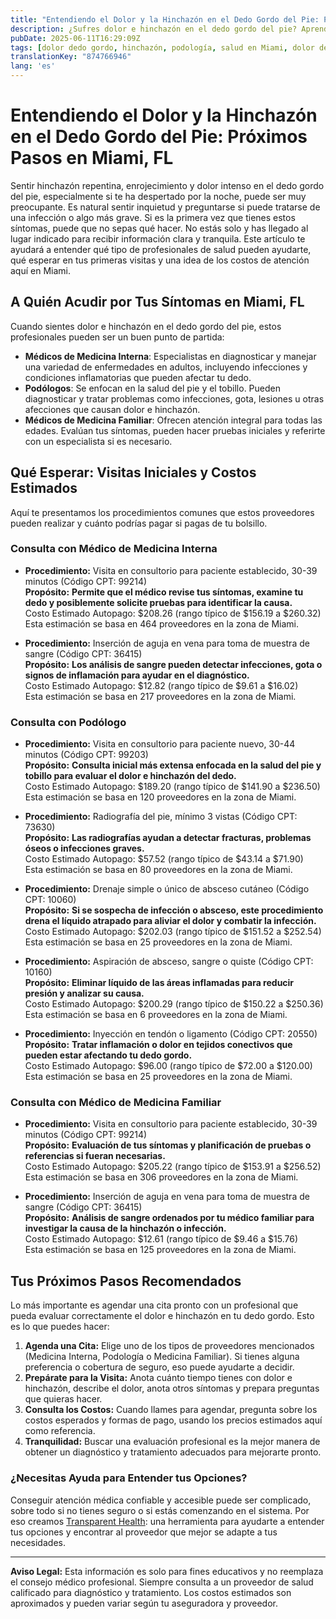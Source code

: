 ```yaml
---
title: "Entendiendo el Dolor y la Hinchazón en el Dedo Gordo del Pie: Próximos Pasos en Miami, FL"
description: ¿Sufres dolor e hinchazón en el dedo gordo del pie? Aprende a quién acudir, qué procedimientos esperar y el costo estimado en Miami, FL.
pubDate: 2025-06-11T16:29:09Z
tags: [dolor dedo gordo, hinchazón, podología, salud en Miami, dolor de pie, transparencia de costos, medicina interna, medicina familiar]
translationKey: "874766946"
lang: 'es'
---
```


# Entendiendo el Dolor y la Hinchazón en el Dedo Gordo del Pie: Próximos Pasos en Miami, FL

Sentir hinchazón repentina, enrojecimiento y dolor intenso en el dedo gordo del pie, especialmente si te ha despertado por la noche, puede ser muy preocupante. Es natural sentir inquietud y preguntarse si puede tratarse de una infección o algo más grave. Si es la primera vez que tienes estos síntomas, puede que no sepas qué hacer. No estás solo y has llegado al lugar indicado para recibir información clara y tranquila. Este artículo te ayudará a entender qué tipo de profesionales de salud pueden ayudarte, qué esperar en tus primeras visitas y una idea de los costos de atención aquí en Miami.

## A Quién Acudir por Tus Síntomas en Miami, FL

Cuando sientes dolor e hinchazón en el dedo gordo del pie, estos profesionales pueden ser un buen punto de partida:

- **Médicos de Medicina Interna**: Especialistas en diagnosticar y manejar una variedad de enfermedades en adultos, incluyendo infecciones y condiciones inflamatorias que pueden afectar tu dedo.
- **Podólogos**: Se enfocan en la salud del pie y el tobillo. Pueden diagnosticar y tratar problemas como infecciones, gota, lesiones u otras afecciones que causan dolor e hinchazón.
- **Médicos de Medicina Familiar**: Ofrecen atención integral para todas las edades. Evalúan tus síntomas, pueden hacer pruebas iniciales y referirte con un especialista si es necesario.

## Qué Esperar: Visitas Iniciales y Costos Estimados

Aquí te presentamos los procedimientos comunes que estos proveedores pueden realizar y cuánto podrías pagar si pagas de tu bolsillo.

### Consulta con Médico de Medicina Interna

- **Procedimiento:** Visita en consultorio para paciente establecido, 30-39 minutos (Código CPT: 99214)  
  **Propósito:** **Permite que el médico revise tus síntomas, examine tu dedo y posiblemente solicite pruebas para identificar la causa.**  
  Costo Estimado Autopago: $208.26 (rango típico de $156.19 a $260.32)  
  Esta estimación se basa en 464 proveedores en la zona de Miami.

- **Procedimiento:** Inserción de aguja en vena para toma de muestra de sangre (Código CPT: 36415)  
  **Propósito:** **Los análisis de sangre pueden detectar infecciones, gota o signos de inflamación para ayudar en el diagnóstico.**  
  Costo Estimado Autopago: $12.82 (rango típico de $9.61 a $16.02)  
  Esta estimación se basa en 217 proveedores en la zona de Miami.

### Consulta con Podólogo

- **Procedimiento:** Visita en consultorio para paciente nuevo, 30-44 minutos (Código CPT: 99203)  
  **Propósito:** **Consulta inicial más extensa enfocada en la salud del pie y tobillo para evaluar el dolor e hinchazón del dedo.**  
  Costo Estimado Autopago: $189.20 (rango típico de $141.90 a $236.50)  
  Esta estimación se basa en 120 proveedores en la zona de Miami.

- **Procedimiento:** Radiografía del pie, mínimo 3 vistas (Código CPT: 73630)  
  **Propósito:** **Las radiografías ayudan a detectar fracturas, problemas óseos o infecciones graves.**  
  Costo Estimado Autopago: $57.52 (rango típico de $43.14 a $71.90)  
  Esta estimación se basa en 80 proveedores en la zona de Miami.

- **Procedimiento:** Drenaje simple o único de absceso cutáneo (Código CPT: 10060)  
  **Propósito:** **Si se sospecha de infección o absceso, este procedimiento drena el líquido atrapado para aliviar el dolor y combatir la infección.**  
  Costo Estimado Autopago: $202.03 (rango típico de $151.52 a $252.54)  
  Esta estimación se basa en 25 proveedores en la zona de Miami.

- **Procedimiento:** Aspiración de absceso, sangre o quiste (Código CPT: 10160)  
  **Propósito:** **Eliminar líquido de las áreas inflamadas para reducir presión y analizar su causa.**  
  Costo Estimado Autopago: $200.29 (rango típico de $150.22 a $250.36)  
  Esta estimación se basa en 6 proveedores en la zona de Miami.

- **Procedimiento:** Inyección en tendón o ligamento (Código CPT: 20550)  
  **Propósito:** **Tratar inflamación o dolor en tejidos conectivos que pueden estar afectando tu dedo gordo.**  
  Costo Estimado Autopago: $96.00 (rango típico de $72.00 a $120.00)  
  Esta estimación se basa en 25 proveedores en la zona de Miami.

### Consulta con Médico de Medicina Familiar

- **Procedimiento:** Visita en consultorio para paciente establecido, 30-39 minutos (Código CPT: 99214)  
  **Propósito:** **Evaluación de tus síntomas y planificación de pruebas o referencias si fueran necesarias.**  
  Costo Estimado Autopago: $205.22 (rango típico de $153.91 a $256.52)  
  Esta estimación se basa en 306 proveedores en la zona de Miami.

- **Procedimiento:** Inserción de aguja en vena para toma de muestra de sangre (Código CPT: 36415)  
  **Propósito:** **Análisis de sangre ordenados por tu médico familiar para investigar la causa de la hinchazón o infección.**  
  Costo Estimado Autopago: $12.61 (rango típico de $9.46 a $15.76)  
  Esta estimación se basa en 125 proveedores en la zona de Miami.

## Tus Próximos Pasos Recomendados

Lo más importante es agendar una cita pronto con un profesional que pueda evaluar correctamente el dolor e hinchazón en tu dedo gordo. Esto es lo que puedes hacer:

1. **Agenda una Cita:** Elige uno de los tipos de proveedores mencionados (Medicina Interna, Podología o Medicina Familiar). Si tienes alguna preferencia o cobertura de seguro, eso puede ayudarte a decidir.
2. **Prepárate para la Visita:** Anota cuánto tiempo tienes con dolor e hinchazón, describe el dolor, anota otros síntomas y prepara preguntas que quieras hacer.
3. **Consulta los Costos:** Cuando llames para agendar, pregunta sobre los costos esperados y formas de pago, usando los precios estimados aquí como referencia.
4. **Tranquilidad:** Buscar una evaluación profesional es la mejor manera de obtener un diagnóstico y tratamiento adecuados para mejorarte pronto.

### ¿Necesitas Ayuda para Entender tus Opciones?

Conseguir atención médica confiable y accesible puede ser complicado, sobre todo si no tienes seguro o si estás comenzando en el sistema. Por eso creamos [Transparent Health](https://transparenthealth.ai): una herramienta para ayudarte a entender tus opciones y encontrar al proveedor que mejor se adapte a tus necesidades.

---

**Aviso Legal:** Esta información es solo para fines educativos y no reemplaza el consejo médico profesional. Siempre consulta a un proveedor de salud calificado para diagnóstico y tratamiento. Los costos estimados son aproximados y pueden variar según tu aseguradora y proveedor.